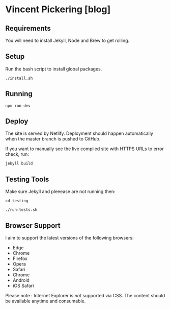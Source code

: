 # Vincent Pickering [blog]

## Requirements

You will need to install Jekyll, Node and Brew to get rolling.

## Setup

Run the bash script to install global packages.

```
./install.sh
```

## Running

```
npm run dev
```

## Deploy

The site is served by Netlify. Deployment should happen automatically when the master branch is pushed to GitHub.

If you want to manually see the live compiled site with HTTPS URLs to error check, run:

```
jekyll build
```

## Testing Tools

Make sure Jekyll and pleeease are not running then:

```
cd testing

./run-tests.sh
```

## Browser Support

I aim to support the latest versions of the following browsers:

- Edge
- Chrome
- Firefox
- Opera
- Safari
- Chrome
- Android
- iOS Safari

Please note : Internet Explorer is *not* supported via CSS. The content should be available anytime and consumable.
